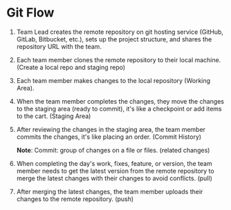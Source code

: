 # Git Flow

1. Team Lead creates the remote repository on git hosting service (GitHub, GitLab, Bitbucket, etc.), sets up the project structure, and shares the repository URL with the team.
2. Each team member clones the remote repository to their local machine. (Create a local repo and staging repo)
3. Each team member makes changes to the local repository (Working Area).
4. When the team member completes the changes, they move the changes to the staging area (ready to commit), it's like a checkpoint or add items to the cart. (Staging Area)
5. After reviewing the changes in the staging area, the team member commits the changes, it's like placing an order. (Commit History)

   **Note**: Commit: group of changes on a file or files. (related changes)

6. When completing the day's work, fixes, feature, or version, the team member needs to get the latest version from the remote repository to merge the latest changes with their changes to avoid conflicts. (pull)

7. After merging the latest changes, the team member uploads their changes to the remote repository. (push)

